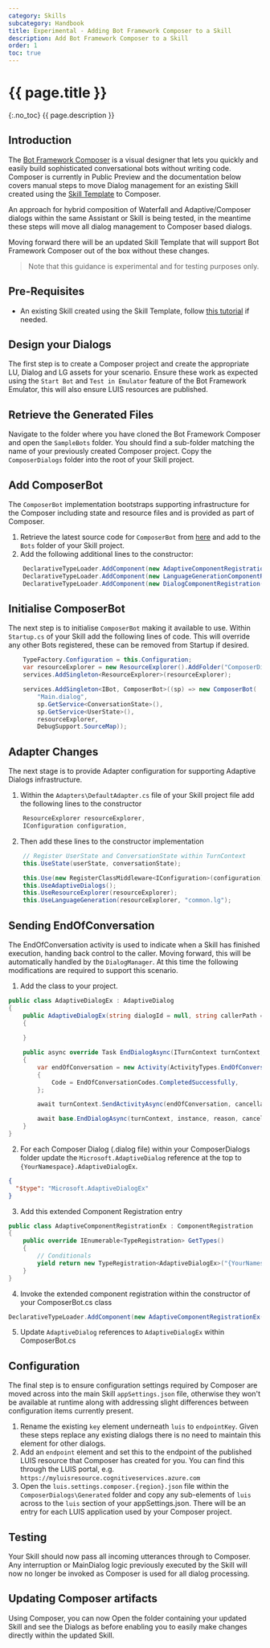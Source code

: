 ```yaml
---
category: Skills
subcategory: Handbook
title: Experimental - Adding Bot Framework Composer to a Skill
description: Add Bot Framework Composer to a Skill
order: 1
toc: true
---
```


# {{ page.title }}
{:.no_toc}
{{ page.description }}

## Introduction

The [Bot Framework Composer](https://aka.ms/bfcomposer) is a visual designer that lets you quickly and easily build sophisticated conversational bots without writing code. Composer is currently in Public Preview and the documentation below covers manual steps to move Dialog management for an existing Skill created using the [Skill Template](https://microsoft.github.io/botframework-solutions/skills/tutorials/create-skill/csharp/1-intro/) to Composer.

An approach for hybrid composition of Waterfall and Adaptive/Composer dialogs within the same Assistant or Skill is being tested, in the meantime these steps will move all dialog management to Composer based dialogs.

Moving forward there will be an updated Skill Template that will support Bot Framework Composer out of the box without these changes.

> Note that this guidance is experimental and for testing purposes only.

## Pre-Requisites

- An existing Skill created using the Skill Template, follow [this tutorial](https://microsoft.github.io/botframework-solutions/skills/tutorials/create-skill/csharp/1-intro/) if needed.

## Design your Dialogs

The first step is to create a Composer project and create the appropriate LU, Dialog and LG assets for your scenario. Ensure these work as expected using the `Start Bot` and `Test in Emulator` feature of the Bot Framework Emulator, this will also ensure LUIS resources are published.

## Retrieve the Generated Files

Navigate to the folder where you have cloned the Bot Framework Composer and open the `SampleBots` folder. You should find a sub-folder matching the name of your previously created Composer project. Copy the `ComposerDialogs` folder into the root of your Skill project.

## Add ComposerBot

The `ComposerBot` implementation bootstraps supporting infrastructure for the Composer including state and resource files and is provided as part of Composer.

1. Retrieve the latest source code for `ComposerBot` from [here](https://github.com/microsoft/BotFramework-Composer/blob/stable/BotProject/CSharp/ComposerBot.cs) and add to the `Bots` folder of your Skill project.
2. Add the following additional lines to the constructor:

```csharp
    DeclarativeTypeLoader.AddComponent(new AdaptiveComponentRegistration());
    DeclarativeTypeLoader.AddComponent(new LanguageGenerationComponentRegistration());
    DeclarativeTypeLoader.AddComponent(new DialogComponentRegistration());
```

## Initialise ComposerBot

The next step is to initialise `ComposerBot` making it available to use. Within `Startup.cs` of your Skill add the following lines of code. This will override any other Bots registered, these can be removed from Startup if desired.

```csharp
    TypeFactory.Configuration = this.Configuration;
    var resourceExplorer = new ResourceExplorer().AddFolder("ComposerDialogs");
    services.AddSingleton<ResourceExplorer>(resourceExplorer);

    services.AddSingleton<IBot, ComposerBot>((sp) => new ComposerBot(
        "Main.dialog",
        sp.GetService<ConversationState>(),
        sp.GetService<UserState>(),
        resourceExplorer,
        DebugSupport.SourceMap));
```

## Adapter Changes

The next stage is to provide Adapter configuration for supporting Adaptive Dialogs infrastructure.

1. Within the `Adapters\DefaultAdapter.cs` file of your Skill project file add the following lines to the constructor 

```csharp
    ResourceExplorer resourceExplorer,
    IConfiguration configuration,
```

2. Then add these lines to the constructor implementation

```csharp
    // Register UserState and ConversationState within TurnContext
    this.UseState(userState, conversationState);

    this.Use(new RegisterClassMiddleware<IConfiguration>(configuration));
    this.UseAdaptiveDialogs();
    this.UseResourceExplorer(resourceExplorer);
    this.UseLanguageGeneration(resourceExplorer, "common.lg");
```

## Sending EndOfConversation

The EndOfConversation activity is used to indicate when a Skill has finished execution, handing back control to the caller. Moving forward, this will be automatically handled by the `DialogManager`. At this time the following modifications are required to support this scenario.

1. Add the class to your project.

```csharp
public class AdaptiveDialogEx : AdaptiveDialog
{
    public AdaptiveDialogEx(string dialogId = null, string callerPath = null, int callerLine = 0) : base(dialogId, callerPath, callerLine)
    {
        
    }

    public async override Task EndDialogAsync(ITurnContext turnContext, DialogInstance instance, DialogReason reason, CancellationToken cancellationToken = default)
    {
        var endOfConversation = new Activity(ActivityTypes.EndOfConversation)
        {
            Code = EndOfConversationCodes.CompletedSuccessfully,               
        };

        await turnContext.SendActivityAsync(endOfConversation, cancellationToken);

        await base.EndDialogAsync(turnContext, instance, reason, cancellationToken);
    }
}
```

2. For each Composer Dialog (.dialog file) within your ComposerDialogs folder update the `Microsoft.AdaptiveDialog` reference at the top to `{YourNamespace}.AdaptiveDialogEx`.

```json
{
  "$type": "Microsoft.AdaptiveDialogEx"
}
```

3. Add this extended Component Registration entry

```csharp
public class AdaptiveComponentRegistrationEx : ComponentRegistration
{
    public override IEnumerable<TypeRegistration> GetTypes()
    {
        // Conditionals
        yield return new TypeRegistration<AdaptiveDialogEx>("{YourNamespace}.AdaptiveDialogEx");
    }
}
```

4. Invoke the extended component registration within the constructor of your ComposerBot.cs class

```csharp
DeclarativeTypeLoader.AddComponent(new AdaptiveComponentRegistrationEx());
```

5. Update `AdaptiveDialog` references to `AdaptiveDialogEx` within ComposerBot.cs

## Configuration

The final step is to ensure configuration settings required by Composer are moved across into the main Skill `appSettings.json` file, otherwise they won't be available at runtime along with addressing slight differences between configuration items currently present.

1. Rename the existing `key` element underneath `luis` to `endpointKey`. Given these steps replace any existing dialogs there is no need to maintain this element for other dialogs.
2. Add an `endpoint` element and set this to the endpoint of the published LUIS resource that Composer has created for you. You can find this through the LUIS portal, e.g. `https://myluisresource.cognitiveservices.azure.com`
3. Open the `luis.settings.composer.{region}.json` file within the `ComposerDialogs\Generated` folder and copy any sub-elements of `luis` across to the `luis` section of your appSettings.json. There will be an entry for each LUIS application used by your Composer project.

## Testing

Your Skill should now pass all incoming utterances through to Composer. Any interruption or MainDialog logic previously executed by the Skill will now no longer be invoked as Composer is used for all dialog processing.

## Updating Composer artifacts

Using Composer, you can now Open the folder containing your updated Skill and see the Dialogs as before enabling you to easily make changes directly within the updated Skill.